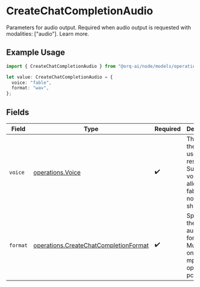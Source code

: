 # CreateChatCompletionAudio

Parameters for audio output. Required when audio output is requested with modalities: ["audio"]. Learn more.

## Example Usage

```typescript
import { CreateChatCompletionAudio } from "@orq-ai/node/models/operations";

let value: CreateChatCompletionAudio = {
  voice: "fable",
  format: "wav",
};
```

## Fields

| Field                                                                                                  | Type                                                                                                   | Required                                                                                               | Description                                                                                            |
| ------------------------------------------------------------------------------------------------------ | ------------------------------------------------------------------------------------------------------ | ------------------------------------------------------------------------------------------------------ | ------------------------------------------------------------------------------------------------------ |
| `voice`                                                                                                | [operations.Voice](../../models/operations/voice.md)                                                   | :heavy_check_mark:                                                                                     | The voice the model uses to respond. Supported voices are alloy, echo, fable, onyx, nova, and shimmer. |
| `format`                                                                                               | [operations.CreateChatCompletionFormat](../../models/operations/createchatcompletionformat.md)         | :heavy_check_mark:                                                                                     | Specifies the output audio format. Must be one of wav, mp3, flac, opus, or pcm16.                      |